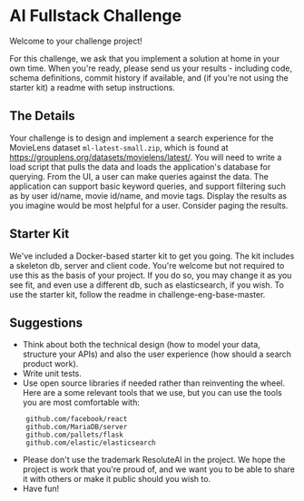 AI Fullstack Challenge
=========================

Welcome to your challenge project!

For this challenge, we ask that you implement a solution at home in your own
time. When you're ready, please send us your results - including code, schema
definitions, commit history if available, and (if you're not using the starter
kit) a readme with setup instructions.


The Details
-----------

Your challenge is to design and implement a search experience for the MovieLens
dataset `ml-latest-small.zip`, which is found at
https://grouplens.org/datasets/movielens/latest/. You will need to write a load
script that pulls the data and loads the application's database for querying.
From the UI, a user can make queries against the data. The application can
support basic keyword queries, and support filtering such as by user id/name,
movie id/name, and movie tags. Display the results as you imagine would be most
helpful for a user. Consider paging the results.


Starter Kit
-----------
We've included a Docker-based starter kit to get you going. The kit includes a
skeleton db, server and client code. You're welcome but not required to use this
as the basis of your project. If you do so, you may change it as you see fit,
and even use a different db, such as elasticsearch, if you wish. To use the
starter kit, follow the readme in challenge-eng-base-master.


Suggestions
-----------

* Think about both the technical design (how to model your data, structure your
  APIs) and also the user experience (how should a search product work).
* Write unit tests.
* Use open source libraries if needed rather than reinventing the wheel. Here
  are a some relevant tools that we use, but you can use the tools you are most
  comfortable with:
```
    github.com/facebook/react
    github.com/MariaDB/server
    github.com/pallets/flask
    github.com/elastic/elasticsearch
```
* Please don't use the trademark ResoluteAI in the project. We hope the project
  is work that you're proud of, and we want you to be able to share it with
  others or make it public should you wish to.
* Have fun!
